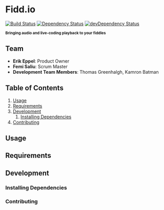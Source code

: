 # Fidd.io
[![Build Status](https://travis-ci.org/deathbears/fiddio.svg?branch=master)](https://travis-ci.org/deathbears/fiddio)
[![Dependency Status](https://david-dm.org/deathbears/fiddio.svg)](https://david-dm.org/deathbears/fiddio)
[![devDependency Status](https://david-dm.org/deathbears/fiddio/dev-status.svg)](https://david-dm.org/deathbears/fiddio#info=devDependencies)

<p><sup><strong>Bringing audio and live-coding playback to your fiddles</strong></sup></p>

## Team

- __Erik Eppel__: Product Owner
- __Femi Saliu__: Scrum Master
- __Development Team Members__: Thomas Greenhalgh, Kamron Batman

## Table of Contents

1. [Usage](#usage)
1. [Requirements](#requirements)
1. [Development](#development)
    1. [Installing Dependencies](#installing-dependencies)
1. [Contributing](#contributing)

## Usage

> 

## Requirements

## Development

### Installing Dependencies

### Contributing 
